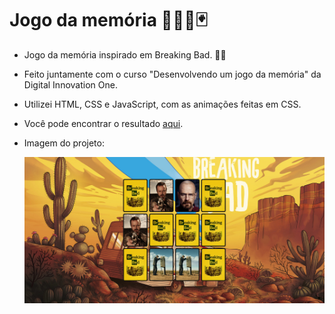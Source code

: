 # Jogo da memória :man_technologist::memo::black_joker:
* Jogo da memória inspirado em Breaking Bad. :man_scientist:

* Feito juntamente com o curso "Desenvolvendo um jogo da memória" da Digital Innovation One.

* Utilizei HTML, CSS e JavaScript, com as animações feitas em CSS.

* Você pode encontrar o resultado <a href="https://doglasrocha.github.io/jogo-da-memoria-bb/" target="_blank">aqui</a>.

* Imagem do projeto:

  <img src="img/memory_game_screenshot.png" src="Memory Game Screenshot">
